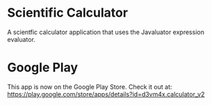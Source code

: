 # Scientific Calculator
A scientfic calculator application that uses the Javaluator expression evaluator.
# Google Play
This app is now on the Google Play Store. Check it out at: https://play.google.com/store/apps/details?id=d3vm4x.calculator_v2